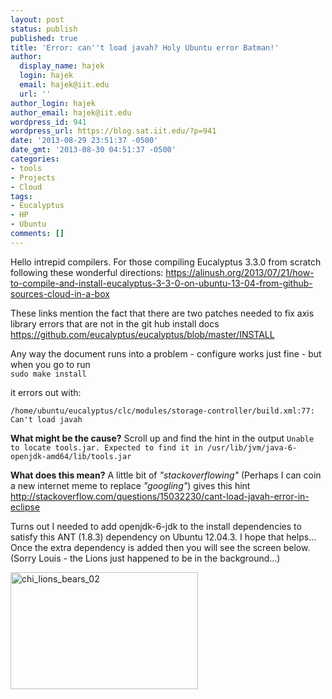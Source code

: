 ```yaml
---
layout: post
status: publish
published: true
title: 'Error: can''t load javah? Holy Ubuntu error Batman!'
author:
  display_name: hajek
  login: hajek
  email: hajek@iit.edu
  url: ''
author_login: hajek
author_email: hajek@iit.edu
wordpress_id: 941
wordpress_url: https://blog.sat.iit.edu/?p=941
date: '2013-08-29 23:51:37 -0500'
date_gmt: '2013-08-30 04:51:37 -0500'
categories:
- tools
- Projects
- Cloud
tags:
- Eucalyptus
- HP
- Ubuntu
comments: []
---
```

<p>Hello intrepid compilers.   For those compiling Eucalyptus 3.3.0 from scratch following these wonderful directions: <a href="https://alinush.org/2013/07/21/how-to-compile-and-install-eucalyptus-3-3-0-on-ubuntu-13-04-from-github-sources-cloud-in-a-box/" title="how-to-compile-and-install-eucalyptus-3-3-0-on-ubuntu-13-04-from-github-sources-cloud-in-a-box/">https://alinush.org/2013/07/21/how-to-compile-and-install-eucalyptus-3-3-0-on-ubuntu-13-04-from-github-sources-cloud-in-a-box</a> </p>
<p>These links mention the fact that there are two patches needed to fix axis library errors that are not in the git hub install docs <a href="https://github.com/eucalyptus/eucalyptus/blob/master/INSTALL" title="INSTALL.md">https://github.com/eucalyptus/eucalyptus/blob/master/INSTALL</a> </p>
<p>Any way the document runs into a problem - configure works just fine - but when you go to run<br />
<code>sudo make install</code> </p>
<p>it errors out with:</p>
<p><code>/home/ubuntu/eucalyptus/clc/modules/storage-controller/build.xml:77: Can't load javah</code>  </p>
<p><strong>What might be the cause?</strong>  Scroll up and find the hint in the output <code>Unable to locate tools.jar. Expected to find it in /usr/lib/jvm/java-6-openjdk-amd64/lib/tools.jar</code>  </p>
<p><strong>What does this mean?</strong>   A little bit of <em>"stackoverflowing"</em> (Perhaps I can coin a new internet meme to replace <em>"googling"</em>) gives this hint <a href="http://stackoverflow.com/questions/15032230/cant-load-javah-error-in-eclipse" title="http://stackoverflow.com/questions/15032230/cant-load-javah-error-in-eclipse">http://stackoverflow.com/questions/15032230/cant-load-javah-error-in-eclipse</a></p>
<p>Turns out I needed to add openjdk-6-jdk to the install dependencies to satisfy this ANT (1.8.3) dependency on Ubuntu 12.04.3.   I hope that helps...  Once the extra dependency is added then you will see the screen below. (Sorry Louis - the Lions just happened to be in the background...)</p>
<p><a href="assets/2013/08/chi_lions_bears_02.jpg"><img src="assets/2013/08/chi_lions_bears_02-300x187.jpg" alt="chi_lions_bears_02" width="300" height="187" class="alignnone size-medium wp-image-942" /></a></p>
